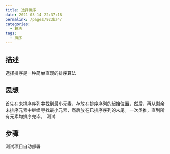 ```yaml
---
title: 选择排序
date: 2021-03-14 22:37:18
permalink: /pages/923ba4/
categories:
  - 算法
tags:
  - 排序
---
```


## 描述
选择排序是一种简单直观的排序算法

## 思想
首先在未排序序列中找到最小元素，存放在排序序列的起始位置，然后，再从剩余未排序元素中继续寻找最小元素，然后放在已排序序列的末尾。一次类推，直到所有元素均排序完毕。
测试

## 步骤
测试项目自动部署
